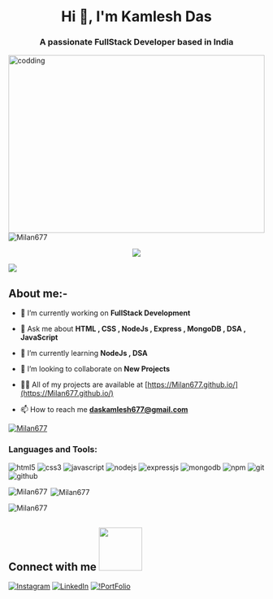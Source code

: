 <h1 align="center">Hi 👋, I'm Kamlesh Das</h1>
<h3 align="center">A passionate FullStack Developer based in India</h3>

 <img align="right"  alt="codding" width="100%" height="350"  src="https://photos.app.goo.gl/rLQz2nQtF5CAzkTR7">


<!--   <img align="right"  alt="codding" width="300" margin-top="50" src="https://cdn.dribbble.com/users/1162077/screenshots/3848914/programmer.gif"> -->
<p align="left"> <img src="https://komarev.com/ghpvc/?username=Milan677&label=Profile%20views&color=0e75b6&style=flat" alt="Milan677" /> </p>
 <p align="center" color:"red">
<!--      <a href="https://github.com/Milan677/readme-typing-svg"> -->
          <img src="https://readme-typing-svg.demolab.com/?lines=hi! My self Kamlesh Das 🏽; I am a Full-stack%20Node%20developer 🏻‍💻; interested in Coding 🏃‍♂️♂️;Curious%20to%20learn%20new%20things !&font=Fira%20Code&center=true&width=440&height=45&color=#37bcf7&vCenter=true&size=22&pause=1000"></a>
      </p>
      
<img src="https://user-images.githubusercontent.com/73097560/115834477-dbab4500-a447-11eb-908a-139a6edaec5c.gif">
 
 
 
 ## About me:-
 

- 🔭 I’m currently working on **FullStack Development**

- 💬 Ask me about **HTML , CSS , NodeJs , Express , MongoDB , DSA , JavaScript**

- 🌱 I’m currently learning **NodeJs , DSA**

- 👯 I’m looking to collaborate on **New Projects**

- 👨‍💻 All of my projects are available at [https://Milan677.github.io/](https://Milan677.github.io/)

- 📫 How to reach me **daskamlesh677@gmail.com**

<p align="left"> <a href="https://github.com/ryo-ma/github-profile-trophy"><img src="https://github-profile-trophy.vercel.app/?username=Milan677" alt="Milan677" /></a> </p>
<p align="left">
</p>

<h3 align="left">Languages and Tools:</h3>
<p >
    <img src="https://img.shields.io/badge/HTML5-E34F26?style=for-the-badge&logo=html5&logoColor=white" alt="html5" />
    <img src="https://img.shields.io/badge/CSS3-1572B6?style=for-the-badge&logo=css3&logoColor=white" alt="css3" /> 
    <img src="https://img.shields.io/badge/JavaScript-323330?style=for-the-badge&logo=javascript&logoColor=F7DF1E" alt="javascript" />
    <img src="https://img.shields.io/badge/Node.js-339933?style=for-the-badge&logo=nodedotjs&logoColor=white" alt="nodejs" />
    <img src="https://img.shields.io/badge/Express.js-000000?style=for-the-badge&logo=express&logoColor=white" alt="expressjs" />
    <img src="https://img.shields.io/badge/MongoDB-4EA94B?style=for-the-badge&logo=mongodb&logoColor=white" alt="mongodb" />
    <img src="https://img.shields.io/badge/npm-CB3837?style=for-the-badge&logo=npm&logoColor=white" alt="npm" />
    <img src="https://img.shields.io/badge/Git-f44d27?style=for-the-badge&logo=git&logoColor=white" alt="git" />
    <img src="https://img.shields.io/badge/GitHub-100000?style=for-the-badge&logo=github&logoColor=white" alt="github" />
  
</p>
<p><img align="left" src="https://github-readme-stats.vercel.app/api/top-langs?username=Milan677&show_icons=true&locale=en&layout=compact" alt="Milan677" /></p>

<p>&nbsp;<img align="center" src="https://github-readme-stats.vercel.app/api?username=Milan677&show_icons=true&locale=en" alt="Milan677" /></p>

<p><img align="center" src="https://github-readme-streak-stats.herokuapp.com/?user=Milan677&" alt="Milan677" /></p>

<h2> Connect with me <img src='https://raw.githubusercontent.com/ShahriarShafin/ShahriarShafin/main/Assets/handshake.gif' width="85px" marginBottom="4px"> </h2>

 [![Instagram](https://img.shields.io/badge/Instagram-%23E4405F.svg?logo=Instagram&logoColor=white)](https://www.instagram.com/kamleshdas22/) [![LinkedIn](https://img.shields.io/badge/LinkedIn-%230077B5.svg?logo=linkedin&logoColor=white)](https://www.linkedin.com/in/kamleshdas/) [![!PortFolio](https://img.shields.io/badge/-Portfolio-Blue)](https://Milan677.github.io/)
